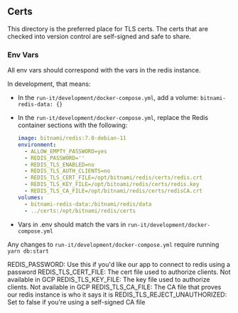 ## Certs

This directory is the preferred place for TLS certs.
The certs that are checked into version control are self-signed and safe to share.

### Env Vars

All env vars should correspond with the vars in the redis instance.

In development, that means:

- In the `run-it/development/docker-compose.yml`, add a volume: `bitnami-redis-data: {}`
- In the `run-it/development/docker-compose.yml`, replace the Redis container sections with the following:

  ```yaml
  image: bitnami/redis:7.0-debian-11
  environment:
    - ALLOW_EMPTY_PASSWORD=yes
    - REDIS_PASSWORD=''
    - REDIS_TLS_ENABLED=no
    - REDIS_TLS_AUTH_CLIENTS=no
    - REDIS_TLS_CERT_FILE=/opt/bitnami/redis/certs/redis.crt
    - REDIS_TLS_KEY_FILE=/opt/bitnami/redis/certs/redis.key
    - REDIS_TLS_CA_FILE=/opt/bitnami/redis/certs/redisCA.crt
  volumes:
    - bitnami-redis-data:/bitnami/redis/data
    - ../certs:/opt/bitnami/redis/certs
  ```

- Vars in .env should match the vars in `run-it/development/docker-compose.yml`

Any changes to `run-it/development/docker-compose.yml` require running `yarn db:start`

REDIS_PASSWORD: Use this if you'd like our app to connect to redis using a password
REDIS_TLS_CERT_FILE: The cert file used to authorize clients. Not available in GCP
REDIS_TLS_KEY_FILE: The key file used to authorize clients. Not available in GCP
REDIS_TLS_CA_FILE: The CA file that proves our redis instance is who it says it is
REDIS_TLS_REJECT_UNAUTHORIZED: Set to false if you're using a self-signed CA file
